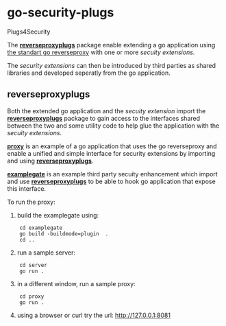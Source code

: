 # go-security-plugs
Plugs4Security

The [**reverseproxyplugs**](https://github.com/IBM/go-security-plugs/tree/main/reverseproxyplugs) package enable extending a go application using [the standart go reverseproxy](https://go.dev/src/net/http/httputil/reverseproxy.go) with one or more *secuity extensions*.

The *security extensions* can then be introduced by third parties as shared libraries and developed seperatly from the go application. 

## reverseproxyplugs

Both the extended go application and the *secuity extension* import the [**reverseproxyplugs**](https://github.com/IBM/go-security-plugs/tree/main/reverseproxyplugs) package to gain access to the interfaces shared between the two and some utility code to help glue the application with the *secuity extensions*.

[**proxy**](https://github.com/IBM/go-security-plugs/tree/main/proxy) is an example of a go application that uses the go reverseproxy and enable a unified and simple interface for security extensions by importing and using [**reverseproxyplugs**](https://github.com/IBM/go-security-plugs/tree/main/reverseproxyplugs).

[**examplegate**](https://github.com/IBM/go-security-plugs/tree/main/examplegate) is an example third party secuity enhancement which import and use [**reverseproxyplugs**](https://github.com/IBM/go-security-plugs/tree/main/reverseproxyplugs) to be able to hook go application that expose this interface.


To run the proxy:

1. build the examplegate using:
```
    cd examplegate
    go build -buildmode=plugin  .
    cd ..
```
2. run a sample server:
```
    cd server
    go run .
```
3. in a different window, run a sample proxy:
```
    cd proxy
    go run .
```

4. using a browser or curl try the url: http://127.0.0.1:8081   

    

